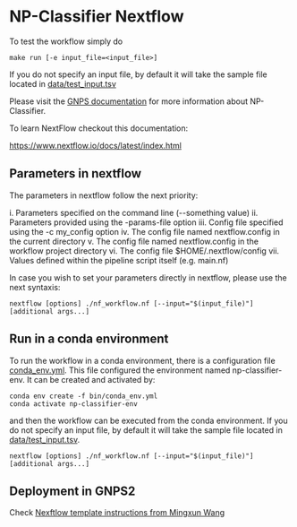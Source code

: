 # NP-Classifier Nextflow

To test the workflow simply do

```
make run [-e input_file=<input_file>]
```

If you do not specify an input file, by default it will take the sample file located in [data/test_input.tsv](data/test_input.tsv)

Please visit the [GNPS documentation](https://ccms-ucsd.github.io/GNPSDocumentation/toolindex/) for more information about NP-Classifier.

To learn NextFlow checkout this documentation:

https://www.nextflow.io/docs/latest/index.html

## Parameters in nextflow 

The parameters in nextflow follow the next priority:

i. Parameters specified on the command line (--something value)
ii. Parameters provided using the -params-file option
iii. Config file specified using the -c my_config option
iv. The config file named nextflow.config in the current directory
v. The config file named nextflow.config in the workflow project directory
vi. The config file $HOME/.nextflow/config
vii. Values defined within the pipeline script itself (e.g. main.nf)

In case you wish to set your parameters directly in nextflow, please use the next syntaxis:


```
nextflow [options] ./nf_workflow.nf [--input="$(input_file)"] [additional args...]
```

## Run in a conda environment

To run the workflow in a conda environment, there is a configuration file [conda_env.yml](bin/conda_env.yml). This file configured the environment named np-classifier-env. It can be created and activated by:

```
conda env create -f bin/conda_env.yml
conda activate np-classifier-env
```

and then the workflow can be executed from the conda environment. If you do not specify an input file, by default it will take the sample file located in [data/test_input.tsv](data/test_input.tsv).

```
nextflow [options] ./nf_workflow.nf [--input="$(input_file)"] [additional args...]
```

## Deployment in GNPS2

Check [Nexftlow template instructions from Mingxun Wang](https://github.com/Wang-Bioinformatics-Lab/Nextflow_Workflow_Template)
